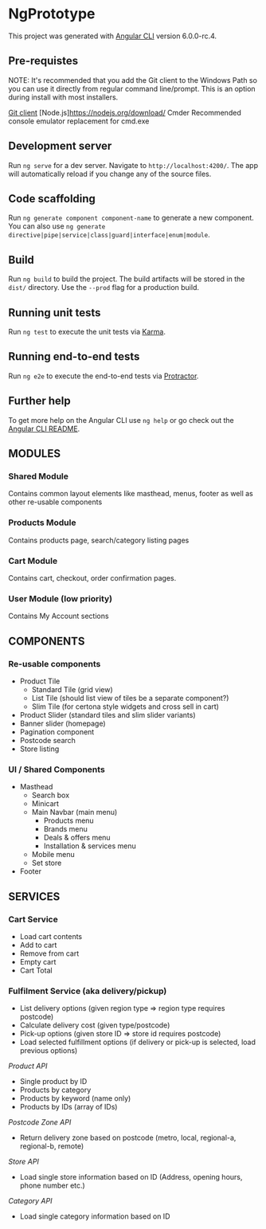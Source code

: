 # NgPrototype

This project was generated with [Angular CLI](https://github.com/angular/angular-cli) version 6.0.0-rc.4.

## Pre-requistes
NOTE: It's recommended that you add the Git client to the Windows Path so you can use it directly from regular command line/prompt. This is an option during install with most installers.

[Git client](https://gitforwindows.org/)
[Node.js]https://nodejs.org/download/
Cmder Recommended console emulator replacement for cmd.exe

## Development server

Run `ng serve` for a dev server. Navigate to `http://localhost:4200/`. The app will automatically reload if you change any of the source files.

## Code scaffolding

Run `ng generate component component-name` to generate a new component. You can also use `ng generate directive|pipe|service|class|guard|interface|enum|module`.

## Build

Run `ng build` to build the project. The build artifacts will be stored in the `dist/` directory. Use the `--prod` flag for a production build.

## Running unit tests

Run `ng test` to execute the unit tests via [Karma](https://karma-runner.github.io).

## Running end-to-end tests

Run `ng e2e` to execute the end-to-end tests via [Protractor](http://www.protractortest.org/).

## Further help

To get more help on the Angular CLI use `ng help` or go check out the [Angular CLI README](https://github.com/angular/angular-cli/blob/master/README.md).

## MODULES

### Shared Module

Contains common layout elements like masthead, menus, footer as well as other re-usable components

### Products Module

Contains products page, search/category listing pages

### Cart Module

Contains cart, checkout, order confirmation pages.

### User Module (low priority)

Contains My Account sections

## COMPONENTS

### Re-usable components

 * Product Tile
    - Standard Tile (grid view)
    - List Tile (should list view of tiles be a separate component?)
    - Slim Tile (for certona style widgets and cross sell in cart)
 * Product Slider (standard tiles and slim slider variants)
 * Banner slider (homepage)
 * Pagination component
 * Postcode search
 * Store listing

### UI / Shared Components

 - Masthead
   * Search box
   * Minicart
   * Main Navbar (main menu)
     - Products menu
     - Brands menu
     - Deals & offers menu
     - Installation & services menu
   * Mobile menu
   * Set store
 - Footer


## SERVICES

### Cart Service
 - Load cart contents
 - Add to cart
 - Remove from cart
 - Empty cart
 - Cart Total

### Fulfilment Service (aka delivery/pickup)
 - List delivery options (given region type => region type requires postcode)
 - Calculate delivery cost (given type/postcode)
 - Pick-up options (given store ID => store id requires postcode)
 - Load selected fulfillment options (if delivery or pick-up is selected, load previous options)

 *Product API*

  - Single product by ID
  - Products by category
  - Products by keyword (name only)
  - Products by IDs (array of IDs)

  *Postcode Zone API*
   - Return delivery zone based on postcode (metro, local, regional-a, regional-b, remote)

  *Store API*
   - Load single store information based on ID (Address, opening hours, phone number etc.)

  *Category API*
   - Load single category information based on ID

